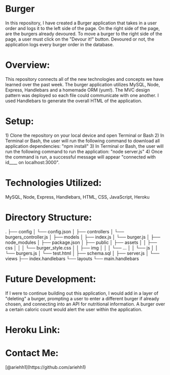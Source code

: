 # Burger

In this repository, I have created a Burger application that takes in a user order and logs it to the left side of the page. On the right side of the page, are the burgers already devoured. To move a burger to the right side of the page, a user must click on the "Devour it!" button. Devoured or not, the application logs every burger order in the database.

<h1>Overview:</h1>
This repository connects all of the new technologies and concepts we have learned over the past week. The burger application utilizes MySQL, Node, Express, Handlebars and a homemade ORM (yum!). The MVC design pattern was deployed so each file could communicate with one another. I used Handlebars to generate the overall HTML of the application.

<h1>Setup:</h1>
1) Clone the repository on your local device and open Terminal or Bash 2) In Terminal or Bash, the user will run the following command to download all application dependencies: "npm install" 3) In Terminal or Bash, the user will run the following command to run the application: "node server.js" 4) Once the command is run, a successful message will appear "connected with id____ on localhost:3000".

<h1>Technologies Utilized:</h1>
MySQL, Node, Express, Handlebars, HTML, CSS, JavaScript, Heroku

<h1>Directory Structure:</h1>
.
├── config
│   └── config.json
│ 
├── controllers
│   └── burgers_controller.js
│
├── models
│   ├── index.js
│   └── burger.js
│ 
├── node_modules
│ 
├── package.json
│
├── public
│   ├── assets
│   │   ├── css
│   │   │   └── burger_style.css
│   │   ├── img
│   │   │   └── ...
│   │   └── js
│   │       └── burgers.js
│   └── test.html
│
├── schema.sql
│
├── server.js
│
└── views
    ├── index.handlebars
    └── layouts
        └── main.handlebars

<h1>Future Development:</h1>
If I were to continue building out this application, I would add in a layer of "deleting" a burger, prompting a user to enter a different burger if already chosen, and connecting into an API for nutritional information. A burger over a certain caloric count would alert the user within the application.

<h1>Heroku Link:</h1>

<h1>Contact Me:</h1>
[@ariehh1](https://github.com/ariehh1)
